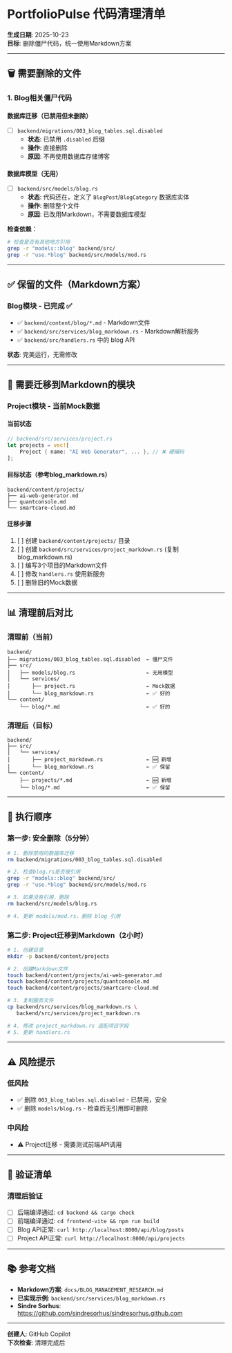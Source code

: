 # PortfolioPulse 代码清理清单

**生成日期**: 2025-10-23  
**目标**: 删除僵尸代码，统一使用Markdown方案

---

## 🗑️ 需要删除的文件

### 1. Blog相关僵尸代码

#### 数据库迁移（已禁用但未删除）
- [ ] `backend/migrations/003_blog_tables.sql.disabled`
  - **状态**: 已禁用 `.disabled` 后缀
  - **操作**: 直接删除
  - **原因**: 不再使用数据库存储博客

#### 数据库模型（无用）
- [ ] `backend/src/models/blog.rs`
  - **状态**: 代码还在，定义了 `BlogPost`/`BlogCategory` 数据库实体
  - **操作**: 删除整个文件
  - **原因**: 已改用Markdown，不需要数据库模型

**检查依赖**：
```bash
# 检查是否有其他地方引用
grep -r "models::blog" backend/src/
grep -r "use.*blog" backend/src/models/mod.rs
```

---

## ✅ 保留的文件（Markdown方案）

### Blog模块 - 已完成 ✅
- ✅ `backend/content/blog/*.md` - Markdown文件
- ✅ `backend/src/services/blog_markdown.rs` - Markdown解析服务
- ✅ `backend/src/handlers.rs` 中的 blog API

**状态**: 完美运行，无需修改

---

## 🔄 需要迁移到Markdown的模块

### Project模块 - 当前Mock数据

#### 当前状态
```rust
// backend/src/services/project.rs
let projects = vec![
    Project { name: "AI Web Generator", ... }, // ❌ 硬编码
];
```

#### 目标状态（参考blog_markdown.rs）
```
backend/content/projects/
├── ai-web-generator.md
├── quantconsole.md
└── smartcare-cloud.md
```

#### 迁移步骤
1. [ ] 创建 `backend/content/projects/` 目录
2. [ ] 创建 `backend/src/services/project_markdown.rs` (复制blog_markdown.rs)
3. [ ] 编写3个项目的Markdown文件
4. [ ] 修改 `handlers.rs` 使用新服务
5. [ ] 删除旧的Mock数据

---

## 📊 清理前后对比

### 清理前（当前）
```
backend/
├── migrations/003_blog_tables.sql.disabled  ← 僵尸文件
├── src/
│   ├── models/blog.rs                       ← 无用模型
│   └── services/
│       ├── project.rs                       ← Mock数据
│       └── blog_markdown.rs                 ← ✅ 好的
└── content/
    └── blog/*.md                            ← ✅ 好的
```

### 清理后（目标）
```
backend/
├── src/
│   └── services/
│       ├── project_markdown.rs              ← 🆕 新增
│       └── blog_markdown.rs                 ← ✅ 保留
└── content/
    ├── projects/*.md                        ← 🆕 新增
    └── blog/*.md                            ← ✅ 保留
```

---

## 🎯 执行顺序

### 第一步: 安全删除（5分钟）
```bash
# 1. 删除禁用的数据库迁移
rm backend/migrations/003_blog_tables.sql.disabled

# 2. 检查blog.rs是否被引用
grep -r "models::blog" backend/src/
grep -r "use.*blog" backend/src/models/mod.rs

# 3. 如果没有引用，删除
rm backend/src/models/blog.rs

# 4. 更新 models/mod.rs，删除 blog 引用
```

### 第二步: Project迁移到Markdown（2小时）
```bash
# 1. 创建目录
mkdir -p backend/content/projects

# 2. 创建Markdown文件
touch backend/content/projects/ai-web-generator.md
touch backend/content/projects/quantconsole.md
touch backend/content/projects/smartcare-cloud.md

# 3. 复制服务文件
cp backend/src/services/blog_markdown.rs \
   backend/src/services/project_markdown.rs

# 4. 修改 project_markdown.rs 适配项目字段
# 5. 更新 handlers.rs
```

---

## ⚠️ 风险提示

### 低风险
- ✅ 删除 `003_blog_tables.sql.disabled` - 已禁用，安全
- ✅ 删除 `models/blog.rs` - 检查后无引用即可删除

### 中风险
- ⚠️ Project迁移 - 需要测试前端API调用

---

## 🧪 验证清单

### 清理后验证
- [ ] 后端编译通过: `cd backend && cargo check`
- [ ] 前端编译通过: `cd frontend-vite && npm run build`
- [ ] Blog API正常: `curl http://localhost:8000/api/blog/posts`
- [ ] Project API正常: `curl http://localhost:8000/api/projects`

---

## 📚 参考文档

- **Markdown方案**: `docs/BLOG_MANAGEMENT_RESEARCH.md`
- **已实现示例**: `backend/src/services/blog_markdown.rs`
- **Sindre Sorhus**: https://github.com/sindresorhus/sindresorhus.github.com

---

**创建人**: GitHub Copilot  
**下次检查**: 清理完成后
